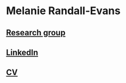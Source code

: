 # Melanie Randall-Evans 
## [Research group](https://etn-research.com/)
## [LinkedIn](https://www.linkedin.com/in/melanie-randall-evans-97126b1b4)
## [CV](https://github.com/melr-e/melr-e.github.io/blob/main/Melanie%20Randall-Evans.pdf)
